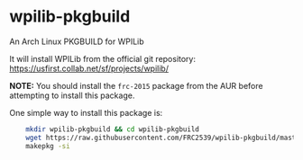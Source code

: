 wpilib-pkgbuild
===============

An Arch Linux PKGBUILD for WPILib

It will install WPILib from the official git repository: https://usfirst.collab.net/sf/projects/wpilib/

**NOTE:** You should install the `frc-2015` package from the AUR before attempting to install this package.

One simple way to install this package is:
```bash
    mkdir wpilib-pkgbuild && cd wpilib-pkgbuild
    wget https://raw.githubusercontent.com/FRC2539/wpilib-pkgbuild/master/PKGBUILD
    makepkg -si
```

